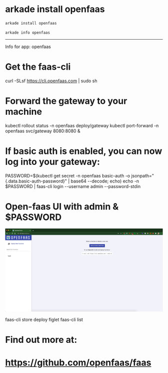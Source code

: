 #  arkade install openfaas

```
arkade install openfaas
```


```
arkade info openfaas
```



-----

Info for app: openfaas
# Get the faas-cli
curl -SLsf https://cli.openfaas.com | sudo sh

# Forward the gateway to your machine
kubectl rollout status -n openfaas deploy/gateway
kubectl port-forward -n openfaas svc/gateway 8080:8080 &

# If basic auth is enabled, you can now log into your gateway:
PASSWORD=$(kubectl get secret -n openfaas basic-auth -o jsonpath="{.data.basic-auth-password}" | base64 --decode; echo)
echo -n $PASSWORD | faas-cli login --username admin --password-stdin



#  Open-faas  UI with admin & $PASSWORD


![openfaas-ui](_image/openfaas-ui.jpg)



faas-cli store deploy figlet
faas-cli list


# Find out more at:
# https://github.com/openfaas/faas
